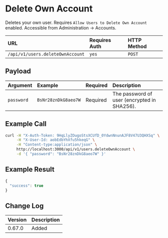 # Delete Own Account

Deletes your own user. Requires `Allow Users to Delete Own Account` enabled. Accessible from Administration -&gt; Accounts.

| URL | Requires Auth | HTTP Method |
| :--- | :--- | :--- |
| `/api/v1/users.deleteOwnAccount` | `yes` | `POST` |

## Payload

| Argument | Example | Required | Description |
| :--- | :--- | :--- | :--- |
| `password` | `BsNr28znDkG8aeo7W` | Required | The password of user \(encrypted in SHA256\). |

## Example Call

```bash
curl -H "X-Auth-Token: 9HqLlyZOugoStsXCUfD_0YdwnNnunAJF8V47U3QHXSq" \
     -H "X-User-Id: aobEdbYhXfu5hkeqG" \
     -H "Content-type:application/json" \
     http://localhost:3000/api/v1/users.deleteOwnAccount \
     -d '{ "password": "BsNr28znDkG8aeo7W" }'
```

## Example Result

```javascript
{
  "success": true
}
```

## Change Log

| Version | Description |
| :--- | :--- |
| 0.67.0 | Added |

